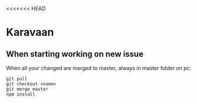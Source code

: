 <<<<<<< HEAD
# Karavaan

## When starting working on new issue

When all your changed are merged to master, always in master folder on pc: 
```
git pull
git checkout <name>
git merge master
npm install
```
